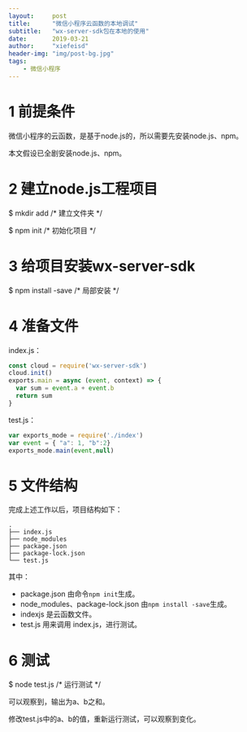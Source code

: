 ```yaml
---
layout:     post
title:      "微信小程序云函数的本地调试"
subtitle:   "wx-server-sdk包在本地的使用"
date:       2019-03-21
author:     "xiefeisd"
header-img: "img/post-bg.jpg"
tags:
    - 微信小程序
---
```


# 1 前提条件

微信小程序的云函数，是基于node.js的，所以需要先安装node.js、npm。

本文假设已全剧安装node.js、npm。

# 2 建立node.js工程项目

$ mkdir add /* 建立文件夹 */

$ npm init /* 初始化项目 */

# 3 给项目安装wx-server-sdk

$ npm install -save /* 局部安装 */

# 4 准备文件

index.js：

```javascript
const cloud = require('wx-server-sdk')
cloud.init()
exports.main = async (event, context) => {
  var sum = event.a + event.b
  return sum
}
```

test.js：

```javascript
var exports_mode = require('./index')
var event = { "a": 1, "b":2}
exports_mode.main(event,null)
```

# 5 文件结构

完成上述工作以后，项目结构如下：
```
.
├── index.js
├── node_modules
├── package.json
├── package-lock.json
└── test.js
```
其中：
- package.json 由命令`npm init`生成。 
- node_modules、package-lock.json 由`npm install -save`生成。
- indexjs 是云函数文件。
- test.js 用来调用 index.js，进行测试。

# 6 测试

$ node test.js /* 运行测试 */

可以观察到，输出为a、b之和。

修改test.js中的a、b的值，重新运行测试，可以观察到变化。

